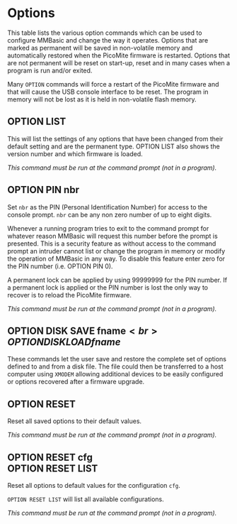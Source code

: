 # Options

This table lists the various option commands which can be used to configure MMBasic and change the way it
operates. Options that are marked as permanent will be saved in non-volatile memory and automatically
restored when the PicoMite firmware is restarted. Options that are not permanent will be reset on start-up, reset
and in many cases when a program is run and/or exited.

Many `OPTION` commands will force a restart of the PicoMite firmware and that will cause the USB console
interface to be reset. The program in memory will not be lost as it is held in non-volatile flash memory.


## OPTION LIST

This will list the settings of any options that have been changed from their default setting and are the permanent type. OPTION LIST also shows the version number and which firmware is loaded.

*This command must be run at the command prompt (not in a program).*


## OPTION PIN nbr

Set `nbr` as the PIN (Personal Identification Number) for access to the
console prompt. `nbr` can be any non zero number of up to eight digits.

Whenever a running program tries to exit to the command prompt for
whatever reason MMBasic will request this number before the prompt is
presented. This is a security feature as without access to the command
prompt an intruder cannot list or change the program in memory or
modify the operation of MMBasic in any way. To disable this feature
enter zero for the PIN number (i.e. OPTION PIN 0).

A permanent lock can be applied by using 99999999 for the PIN
number. If a permanent lock is applied or the PIN number is lost the
only way to recover is to reload the PicoMite firmware.

*This command must be run at the command prompt (not in a program).*


## OPTION DISK SAVE fname$<br>OPTION DISK LOAD fname$

These commands let the user save and restore the complete set of options defined to and from a disk file. The file could then be transferred to a host computer using `XMODEM` allowing additional devices to be easily configured or options recovered after a firmware upgrade.


## OPTION RESET

Reset all saved options to their default values.

*This command must be run at the command prompt (not in a program).*


## OPTION RESET cfg <br> OPTION RESET LIST

Reset all options to default values for the configuration `cfg`.

`OPTION RESET LIST` will list all available configurations.

*This command must be run at the command prompt (not in a program).*